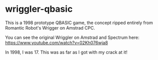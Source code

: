 # wriggler-qbasic
This is a 1998 prototype QBASIC game, the concept ripped entirely from Romantic Robot's Wrigger on Amstrad CPC.

You can see the original Wriggler on Amstrad and Spectrum here: https://www.youtube.com/watch?v=02Kh076wja8

In 1998, I was 17. This was as far as I got with my crack at it!
